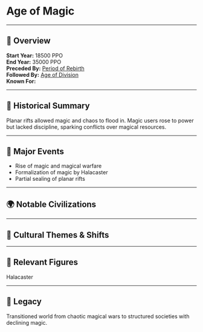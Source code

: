 # Age of Magic

---

## 🧭 Overview
**Start Year:** 18500 PPO  
**End Year:** 35000 PPO    
**Preceded By:** [Period of Rebirth](../Period_of_Rebirth)   
**Followed By:** [Age of Division](../Age_of_Division)   
**Known For:**



---

## 📜 Historical Summary
Planar rifts allowed magic and chaos to flood in. Magic users rose to power but lacked discipline, sparking conflicts over magical resources.

---

## 🧩 Major Events
- Rise of magic and magical warfare
- Formalization of magic by Halacaster
- Partial sealing of planar rifts

---

## 🌍 Notable Civilizations


---

## 🌟 Cultural Themes & Shifts


---

## 🔗 Relevant Figures
Halacaster

---

## 🧙 Legacy
Transitioned world from chaotic magical wars to structured societies with declining magic.
